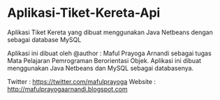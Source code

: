 Aplikasi-Tiket-Kereta-Api
=========================

Aplikasi Tiket Kereta yang dibuat menggunakan Java Netbeans dengan sebagai database MySQL

Aplikasi ini dibuat oleh @author : Maful Prayoga Arnandi sebagai tugas Mata Pelajaran Pemrograman Berorientasi Objek. Aplikasi ini dibuat menggunakan Java Netbeans dan MySQL sebagai databasenya.

Twitter : https://twitter.com/mafulprayoga
Website : http://mafulprayogaarnandi.blogspot.com
